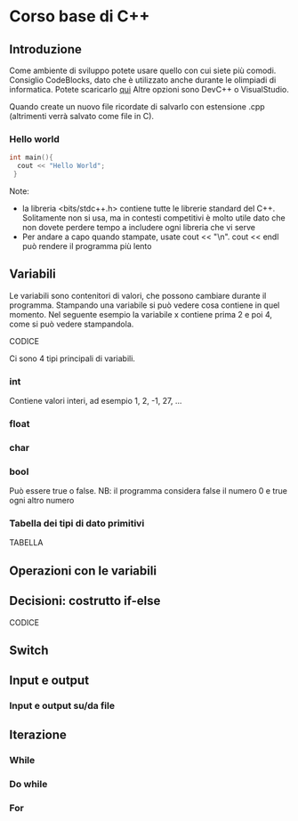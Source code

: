# Corso base di C++

## Introduzione
Come ambiente di sviluppo potete usare quello con cui siete più comodi.
Consiglio CodeBlocks, dato che è utilizzato anche durante le olimpiadi di informatica.
Potete scaricarlo [qui](https://www.codeblocks.org/downloads/binaries/)
Altre opzioni sono DevC++ o VisualStudio.

Quando create un nuovo file ricordate di salvarlo con estensione .cpp (altrimenti verrà salvato come file in C).

### Hello world

```C++
int main(){
  cout << "Hello World";
 }
```

Note:
- la libreria <bits/stdc++.h> contiene tutte le librerie standard del C++. Solitamente non si usa, ma in contesti competitivi è molto utile dato che non dovete perdere tempo a includere ogni libreria che vi serve
- Per andare a capo quando stampate, usate cout << "\n". cout << endl può rendere il programma più lento

## Variabili
Le variabili sono contenitori di valori, che possono cambiare durante il programma.
Stampando una variabile si può vedere cosa contiene in quel momento.
Nel seguente esempio la variabile x contiene prima 2 e poi 4, come si può vedere stampandola.

CODICE

Ci sono 4 tipi principali di variabili.

### int
Contiene valori interi, ad esempio 1, 2, -1, 27, ...

### float

### char

### bool
Può essere true o false.
NB: il programma considera false il numero 0 e true ogni altro numero

### Tabella dei tipi di dato primitivi
TABELLA

## Operazioni con le variabili


## Decisioni: costrutto if-else
CODICE

## Switch

## Input e output
### Input e output su/da file

## Iterazione
### While
### Do while
### For
